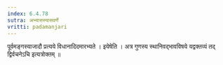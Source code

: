 ```yaml
---
index: 6.4.78
sutra: अभ्यासस्यासवर्णे
vritti: padamanjari
---
```


  पूर्वमङ्गस्याजादौ प्रत्यये विधानादिदमारभ्यते । इयेषेति । अत्र गुणस्य स्थानिवद्भावविषये यद्वक्तव्यं तद् द्विर्वचनेऽचि इत्यत्रोक्तम् ॥